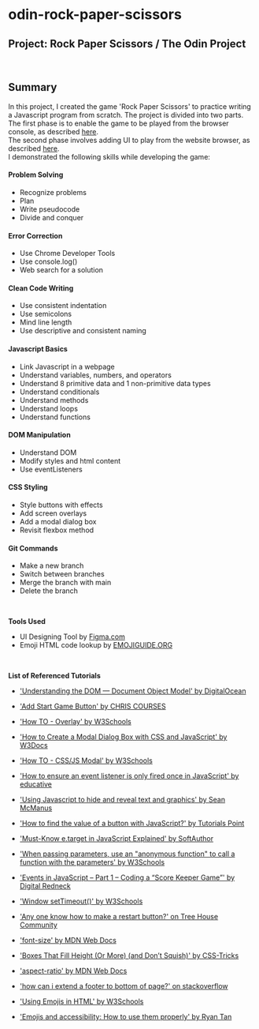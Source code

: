 # odin-rock-paper-scissors
## Project: Rock Paper Scissors / The Odin Project 
<br>

## Summary ##

In this project, I created the game 'Rock Paper Scissors' to practice writing a Javascript program from scratch. The project is divided into two parts. <br>
The first phase is to enable the game to be played from the browser console, as described [here](https://www.theodinproject.com/lessons/foundations-rock-paper-scissors). <br>
The second phase involves adding UI to play from the website browser, as described [here](https://www.theodinproject.com/lessons/foundations-revisiting-rock-paper-scissors).
<br>
I demonstrated the following skills while developing the game:<br>

  #### Problem Solving ####
   * Recognize problems
   * Plan
   * Write pseudocode
   * Divide and conquer
  #### Error Correction ####
   * Use Chrome Developer Tools
   * Use console.log()
   * Web search for a solution
  #### Clean Code Writing ####
   * Use consistent indentation
   * Use semicolons 
   * Mind line length
   * Use descriptive and consistent naming
  #### Javascript Basics ####
   * Link Javascript in a webpage   
   * Understand variables, numbers, and operators 
   * Understand 8 primitive data and 1 non-primitive data types
   * Understand conditionals 
   * Understand methods
   * Understand loops
   * Understand functions
  #### DOM Manipulation ####
   * Understand DOM 
   * Modify styles and html content  
   * Use eventListeners 
  #### CSS Styling ####
   * Style buttons with effects
   * Add screen overlays 
   * Add a modal dialog box
   * Revisit flexbox method
  #### Git Commands ####
   * Make a new branch
   * Switch between branches
   * Merge the branch with main
   * Delete the branch 

<br>
   
**Tools Used**
  - UI Designing Tool by [Figma.com](https://www.figma.com)
  - Emoji HTML code lookup by [EMOJIGUIDE.ORG](https://emojiguide.org/)

<br>

**List of Referenced Tutorials**
  - ['Understanding the DOM — Document Object Model' by DigitalOcean](https://www.digitalocean.com/community/tutorial_series/understanding-the-dom-document-object-model)
  - ['Add Start Game Button' by CHRIS COURSES](https://chriscourses.com/courses/javascript-games/videos/add-start-game-button)
  - ['How TO - Overlay' by W3Schools](https://www.w3schools.com/howto/howto_css_overlay.asp)
  - ['How to Create a Modal Dialog Box with CSS and JavaScript' by W3Docs](https://www.w3docs.com/snippets/javascript/how-to-create-a-modal-dialog-box-with-css-and-javascript.html)
  - ['How TO - CSS/JS Modal' by W3Schools](https://www.w3schools.com/howto/howto_css_modals.asp)
  - ['How to ensure an event listener is only fired once in JavaScript' by educative](https://www.educative.io/answers/how-to-ensure-an-event-listener-is-only-fired-once-in-javascript)
  - ['Using Javascript to hide and reveal text and graphics' by Sean McManus](https://www.sean.co.uk/a/webdesign/javascript_hide_reveal_appear_disappear.shtm)
  - ['How to find the value of a button with JavaScript?' by Tutorials Point](https://www.tutorialspoint.com/How-to-find-the-value-of-a-button-with-JavaScript#)
  - ['Must-Know e.target in JavaScript Explained' by SoftAuthor](https://softauthor.com/e-target-in-javascript/)
  - ['When passing parameters, use an "anonymous function" to call a function with the parameters' by W3Schools](https://www.w3schools.com/jsref/tryit.asp?filename=tryjsref_document_addeventlistener_param)
  - ['Events in JavaScript – Part 1 – Coding a “Score Keeper Game”' by Digital Redneck](https://digitalredneck.co.uk/events-in-javascript/)
  - ['Window setTimeout()' by W3Schools](https://www.w3schools.com/jsref/met_win_settimeout.asp)
  - ['Any one know how to make a restart button?' on Tree House Community](https://teamtreehouse.com/community/any-one-know-how-to-make-a-restart-button)


  - ['font-size' by MDN Web Docs](https://developer.mozilla.org/en-US/docs/Web/CSS/font-size)
  - ['Boxes That Fill Height (Or More) (and Don’t Squish)' by CSS-Tricks](https://css-tricks.com/boxes-fill-height-dont-squish/)
  - ['aspect-ratio' by MDN Web Docs](https://developer.mozilla.org/en-US/docs/Web/CSS/aspect-ratio)
  - ['how can i extend a footer to bottom of page?' on stackoverflow](https://stackoverflow.com/questions/9741701/how-can-i-extend-a-footer-to-bottom-of-page)

  - ['Using Emojis in HTML' by W3Schools](https://www.w3schools.com/html/html_emojis.asp)
  - ['Emojis and accessibility: How to use them properly' by Ryan Tan](https://uxdesign.cc/emojis-in-accessibility-how-to-use-them-properly-66b73986b803)
  